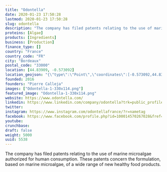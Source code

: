 ```yaml
---
title: "Odontella"
date: 2020-01-23 17:50:28
lastmod: 2020-01-23 17:50:28
slug: odontella
description: "The company has filed patents relating to the use of marine microalgae authorized for human consumption. These patents concern the formulation, based on marine microalgae, of a wide range of new healthy food products."
proteins: [Algae]
products: [Ingredients]
business: [Production]
finance_type: []
country: "France"
country_code: "FR"
city: "Bordeaux"
postal_code: "33000"
location: [44.83909, -0.573092]
location_geojson: "{\"type\":\"Point\",\"coordinates\":[-0.573092,44.83909]}"
founded: 2016
founders: "Pierre Calleja"
images: ["Odontella-1-330x114.png"]
featured_image: "Odontella-1-330x114.png"
website: https://www.odontella.com/
linkedin: https://www.linkedin.com/company/odontella?trk=public_profile_topcard_current_company
twitter: 
instagram: https://www.instagram.com/odontellafrance/?r=nametag
facebook: https://www.facebook.com/profile.php?id=100014570267028&fref=ts
youtube: 
crunchbase: 
draft: false
weight: 5000
uuid: 5538
---
```

The company has filed patents relating to the use of marine microalgae authorized for human consumption. These patents concern the formulation, based on marine microalgae, of a wide range of new healthy food products.
